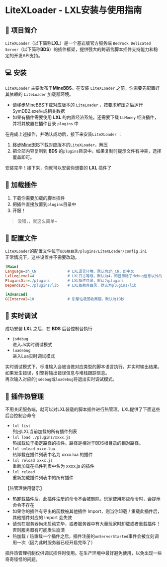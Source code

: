 # LiteXLoader - LXL安装与使用指南

## 🎨 项目简介

`LiteXLoader`（以下简称**LXL**）是一个基岩版官方服务端 `Bedrock Delicated Server`（以下简称**BDS**）的插件框架，提供强大的跨语言脚本插件支持能力和稳定的开发API支持。  

## 💻 安装

`LiteXLoader` 主要发布于**MineBBS**。在安装 `LiteXLoader` 之前，你需要先配置好其依赖的 `LiteLoader` 加载器环境。

- 请[移步MineBBS](https://www.minebbs.com/)下载对应版本的 `LiteLoader` ，按要求解压之后运行SymDB2.exe生成相关数据
- 如果有插件需要使用 **LXL** 的内置经济系统，还需要下载 `LLMoney` 经济插件，并将其放置在插件目录 `plugins` 中

在完成上述操作，并确认成功后，接下来安装`LiteXLoader` ：

1. [移步MineBBS](https://www.minebbs.com/)下载对应版本的`LiteXLoader`，解压
2. 把全部内容复制到 **BDS** 的`plugins`目录中。如果复制时提示文件有冲突，选择覆盖即可。

安装完毕！接下来，你就可以安装你想要的 **LXL** 插件了

## 🎯 加载插件

1. 下载你需要加载的脚本插件
2. 把插件直接放置到`plugins`目录中
3. 开服！

> 没错，，就这么简单~

## 🔨 配置文件

`LiteXLoader`的配置文件位于`BDS根目录/plugins/LiteXLoader/config.ini`  
正常情况下，这些设置并不需要改动。

```ini
[Main]
Language=zh_CN				# LXL语言环境，默认为zh_CN，即中文
LxlLogLevel=4				# LXL日志等级，默认为4，即显示除了debug信息以外的其他所有信息
PluginsDir=./plugins		# LXL插件目录，默认为plugins
DependsDir=./plugins/lib	# LXL依赖库目录，默认为plugins/lib

[Advanced]
GCInterval=10				# 引擎垃圾回收周期，默认为10秒
```



## 📡 实时调试

成功安装 **LXL** 之后，在 **BDS** 后台控制台执行

- `jsdebug`  
  进入Js实时调试模式
- `luadebug`  
  进入Lua实时调试模式

实时调试模式下，标准输入会被当做对应类型的脚本语言执行，并实时输出结果。  
如果发生错误，引擎将输出错误信息与堆栈跟踪信息。  
再次输入对应的`jsdebug`或`luadebug`将退出实时调试模式。

## 🔌 插件热管理

不用关闭服务端，就可以对LXL装载的脚本插件进行热管理。LXL提供了下面这些后台控制台命令

- `lxl list`  
  列出LXL当前加载的所有插件列表
- `lxl load ./plugins/xxxx.js`  
  热加载位于指定路径的插件。路径是相对于BDS根目录的相对路径。
- `lxl unload xxxx.lua`  
  热卸载在插件列表中名为 xxxx.lua 的插件
- `lxl reload xxxx.js`  
  重新加载在插件列表中名为 xxxx.js 的插件
- `lxl reload`  
  重新加载插件列表中的所有插件

【热管理使用警示】

- 热卸载插件后，此插件注册的命令不会被删除。玩家使用那些命令时，会提示命令不存在
- 如果你的插件有导出的函数被其他插件 Import，则当你卸载 / 重载此插件后，其他插件对应的 Import 会失效  
- 请勿在服务器尚未启动完毕，或者服务器中有大量玩家时卸载或者重载插件！否则服务器有可能发生崩溃
- 热加载 / 热重载一个插件之后，插件注册的`onServerStarted`事件会被立刻调用一次（因为此时服务器已经开启完毕了）

插件热管理机制仅供调试插件时使用。在生产环境中最好避免使用，以免出现一些奇奇怪怪的问题。